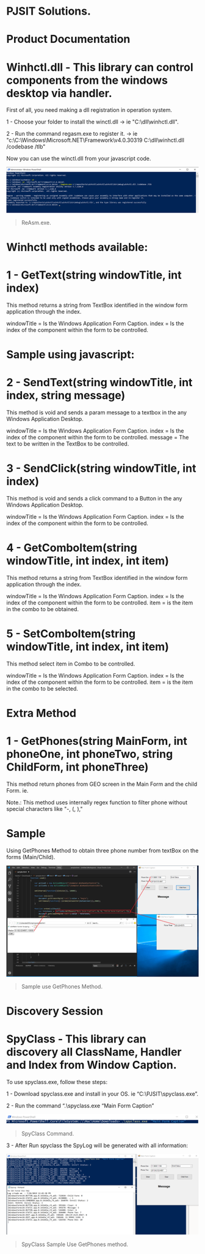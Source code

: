 
# PJSIT Solutions.

# Product Documentation

# Winhctl.dll - This library can control components from the windows desktop via handler.


First of all, you need making a dll registration in operation system.

1 - Choose your folder to install the winctl.dll -> ie "C:\dll\winhctl.dll".

2 - Run the command regasm.exe to register it. -> ie "c:\C:\Windows\Microsoft.NET\Framework\v4.0.30319 C:\dll\winhctl.dll /codebase /tlb" 

Now you can use the winctl.dll from your javascript code.

<script language="javascript" type="application/javascript">
  var activeX = new ActiveXObject("PJSIT.WinHandlerControl");
  var activeEx = new ActiveXObject("PJSIT.WinHandlerControlEx");
</script>

![](https://github.com/pjdsant/winhctl/blob/master/regasm.png)

> ReAsm.exe.

# Winhctl methods available:

# 1 - GetText(string windowTitle, int index)

This method returns a string from TextBox identified in the window form application through the index.

windowTitle = Is the Windows Application Form Caption.
index = Is the index of the component within the form to be controlled.

# Sample using javascript:
<script language="javascript" type="application/javascript">
  var activeX = new ActiveXObject("PJSIT.WinHandlerControl");
  var text =  activeEx.GetText("Form Caption", 1);
</script>

# 2 - SendText(string windowTitle, int index, string message)

This method is void and sends a param message to a textbox in the any Windows Application Desktop.

windowTitle = Is the Windows Application Form Caption.
index = Is the index of the component within the form to be controlled.
message = The text to be written in the TextBox to be controlled.

# 3 - SendClick(string windowTitle, int index)

This method is void and sends a click command to a Button in the any Windows Application Desktop. 

windowTitle = Is the Windows Application Form Caption.
index = Is the index of the component within the form to be controlled.

# 4 - GetComboItem(string windowTitle, int index, int item)

This method returns a string from TextBox identified in the window form application through the index.

windowTitle = Is the Windows Application Form Caption.
index = Is the index of the component within the form to be controlled.
item = is the item in the combo to be obtained.

# 5 - SetComboItem(string windowTitle, int index, int item)

This method select item in Combo to be controlled.

windowTitle = Is the Windows Application Form Caption.
index = Is the index of the component within the form to be controlled.
item = is the item in the combo to be selected.

# Extra Method

# 1 - GetPhones(string MainForm, int phoneOne, int phoneTwo, string ChildForm, int phoneThree)

This method return phones from GEO screen in the Main Form and the child Form.
ie.

Note.: This method uses internally regex function to filter phone without special characters like "-, (, ),"


<script language="javascript" type="application/javascript">
  var activeEx = new ActiveXObject("PJSIT.WinHandlerControlEx");
  var phones =  activeEx.GetPhones("Main Form Caption", 1, 2, "Child Form Caption", 1);
</script>


# Sample

Using GetPhones Method to obtain three phone number from textBox on the forms (Main/Child).

![](https://github.com/pjdsant/winhctl/blob/master/Sample.png)

> Sample use GetPhones Method.



# Discovery Session

# SpyClass - This library can discovery all ClassName, Handler and Index from Window Caption.
To use spyclass.exe, follow these steps:

1 - Download spyclass.exe and install in your OS. ie “C:\PJSIT\spyclass.exe”.

2 - Run the command “.\spyclass.exe “Main Form Caption”


![](https://github.com/pjdsant/winhctl/blob/master/spyclassRun.png)

> SpyClass Command.


3 - After Run spyclass the SpyLog will be generated with all information:


![](https://github.com/pjdsant/winhctl/blob/master/spyClass.png)

> SpyClass Sample Use GetPhones method.

